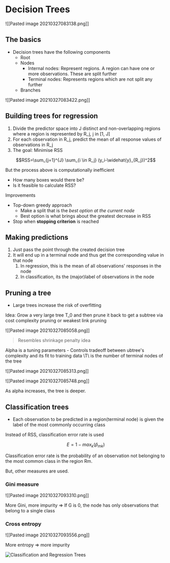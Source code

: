 # Decision Trees

![[Pasted image 20210327083138.png]]

## The basics
- Decision trees have the following components
	- Root
	- Nodes
		- Internal nodes: Represent regions. A region can have one or more observations. These are split further
		- Terminal nodes: Represents regions which are not split any further
	- Branches

![[Pasted image 20210327083422.png]]

## Building trees for regression
1. Divide the predictor space into J distinct and non-overlapping regions where a region is represented by R_j, j in [1, J]
2. For each observation in R_j, predict the mean of all response values of observations in R_j
3. The goal: Minimise RSS

$$RSS=\sum_{j=1}^{J} \sum_{i \in R_j} (y_i-\widehat{y}_{R_j})^2$$

But the process above is computationally inefficient
- How many boxes would there be?
- Is it feasible to calculate RSS?

Improvements
- Top-down greedy approach
	- Make a split that is the *best option at the current node*
	- Best option is what brings about the greatest decrease in RSS
- Stop when **stopping criterion** is reached

## Making predictions
1. Just pass the point through the created decision tree
2. It will end up in a terminal node and thus get the corresponding value in that node
	1. In regression, this is the mean of all observations' responses in the node
	2. In classification, its the (major)label of observations in the node


## Pruning a tree
- Large trees increase the risk of overfitting

Idea: Grow a very large tree T_0 and then prune it back to get a subtree via cost complexity pruning or weakest link pruning

![[Pasted image 20210327085058.png]]

> Resembles shrinkage penalty idea

Alpha is a tuning parameters - Controls tradeoff between ubtree's complexity and its fit to training data
\T\ is the number of terminal nodes of the tree

![[Pasted image 20210327085313.png]]

![[Pasted image 20210327085748.png]]

As alpha increases, the tree is deeper.

## Classification trees

- Each observation to be predicted in a region(terminal node) is given the label of the most commonly occurring class

Instead of RSS, classification error rate is used

$$E=1-max_{k}(\widehat{p}_{mk})$$

Classification error rate is the probability of an observation not belonging to the most common class in the region Rm.

But, other measures are used.

### Gini measure

![[Pasted image 20210327093310.png]]

More Gini, more impurity => If G is 0, the node has only observations that belong to a single class

### Cross entropy

![[Pasted image 20210327093556.png]]

More entropy => more impurity

![Classification and Regression Trees](https://miro.medium.com/max/602/0*Nsuwaq2Padpbdz9Y.png)







